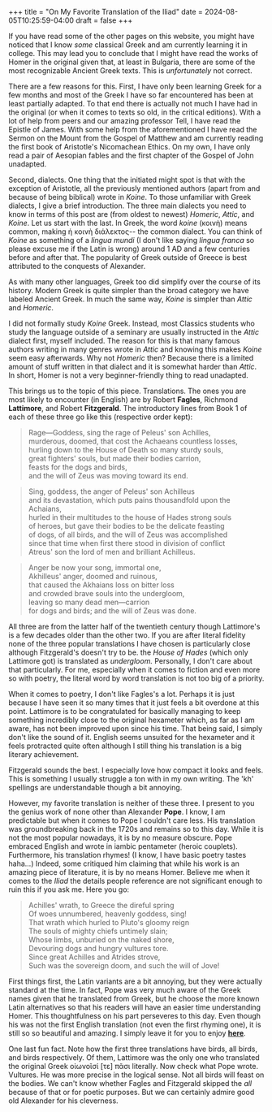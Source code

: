+++
title = "On My Favorite Translation of the Iliad"
date = 2024-08-05T10:25:59-04:00
draft = false
+++

If you have read some of the other pages on this website, you might have noticed
that I know *some* classical Greek and am currently learning it in college. This
may lead you to conclude that I might have read the works of Homer in the original
given that, at least in Bulgaria, there are some of the most recognizable Ancient
Greek texts. This is *unfortunately* not correct.

There are a few reasons for this. First, I have only been learning Greek for a few
months and most of the Greek I have so far encountered has been at least partially
adapted. To that end there is actually not much I have had in the original (or when
it comes to texts so old, in the critical editions). With a lot of help from peers
and our amazing professor Tell, I have read the Epistle of James. With some help from
the aforementioned I have read the Sermon on the Mount from the Gospel of Matthew and
am currently reading the first book of Aristotle's Nicomachean Ethics. On my own,
I have only read a pair of Aesopian fables and the first chapter of the Gospel of John
unadapted.

Second, dialects. One thing that the initiated might spot is that with the exception of Aristotle,
all the previously mentioned authors (apart from and because of being biblical)
wrote in *Koine*. To those unfamiliar with Greek dialects, I give a brief introduction.
The three main dialects you need to know in terms of this post are (from oldest to
newest) *Homeric*, *Attic*, and *Koine*. Let us start with the last. In Greek, the word
*koine* (κοινὴ) means common, making ἡ κοινὴ διάλεκτος-- the common dialect. You can think
of *Koine* as something of a *lingua mundi* (I don't like saying *lingua franca* so
please excuse me if the Latin is wrong) around 1 AD and a few centuries before and after that.
The popularity of Greek outside of Greece is best attributed to the conquests of Alexander.

As with many other languages, Greek too did simplify over the course of its history. Modern
Greek is quite simpler than the broad category we have labeled Ancient Greek. In much
the same way, *Koine* is simpler than *Attic* and *Homeric*.

I did not formally study *Koine* Greek. Instead, most Classics students who study
the language outside of a seminary are usually instructed in the *Attic* dialect first,
myself included. The reason for this is that many famous authors writing in many genres
wrote in *Attic* and knowing this makes *Koine* seem easy afterwards. Why not *Homeric* then?
Because there is a limited amount of stuff written in that dialect and it is somewhat harder
than *Attic*. In short, Homer is not a very beginner-friendly thing to read unadapted.

This brings us to the topic of this piece. Translations. The ones you are most likely
to encounter (in English) are by Robert **Fagles**, Richmond **Lattimore**, and Robert **Fitzgerald**.
The introductory lines from Book 1 of each of these three go like this (respective order kept):
> Rage—Goddess, sing the rage of Peleus' son Achilles,  
> murderous, doomed, that cost the Achaeans countless losses,  
> hurling down to the House of Death so many sturdy souls,  
> great fighters' souls, but made their bodies carrion,  
> feasts for the dogs and birds,  
> and the will of Zeus was moving toward its end.  

> Sing, goddess, the anger of Peleus' son Achilleus  
> and its devastation, which puts pains thousandfold upon the Achaians,  
> hurled in their multitudes to the house of Hades strong souls  
> of heroes, but gave their bodies to be the delicate feasting  
> of dogs, of all birds, and the will of Zeus was accomplished  
> since that time when first there stood in division of conflict  
> Atreus' son the lord of men and brilliant Achilleus.  

> Anger be now your song, immortal one,  
> Akhilleus' anger, doomed and ruinous,  
> that caused the Akhaians loss on bitter loss  
> and crowded brave souls into the undergloom,  
> leaving so many dead men—carrion  
> for dogs and birds; and the will of Zeus was done.  

All three are from the latter half of the twentieth century though Lattimore's is a
few decades older than the other two. If you are after literal fidelity none of the
three popular translations I have chosen is particularly close although Fitzgerald's
doesn't try to be. the *House of Hades* (which only Lattimore got) is translated as *undergloom.*
Personally, I don't care about that particularly. For me, especially when it comes to fiction and
even more so with poetry, the literal word by word translation is not too big of a priority.

When it comes to poetry, I don't like Fagles's a lot. Perhaps it is just because I have
seen it so many times that it just feels a bit overdone at this point. Lattimore is
to be congratulated for basically managing to keep something incredibly close to the
original hexameter which, as far as I am aware, has not been improved upon since his time.
That being said, I simply don't like the sound of it. English seems unsuited for the
hexameter and it feels protracted quite often although I still thing his translation
is a big literary achievement.

Fitzgerald sounds the best. I especially love how compact it looks and feels. This
is something I usually struggle a ton with in my own writing. The 'kh' spellings
are understandable though a bit annoying.

However, my favorite translation is neither of these three. I present to you the genius work
of none other than Alexander **Pope**. I know, I am predictable but when it comes
to Pope I couldn't care less. His translation was groundbreaking back in the 1720s
and remains so to this day. While it is not the most popular nowadays, it is by
no measure obscure. Pope embraced English and wrote in iambic pentameter (heroic couplets).
Furthermore, his translation rhymes! (I know, I have basic poetry tastes haha...)
Indeed, some critiqued him claiming that while his work is an amazing piece of literature,
it is by no means Homer. Believe me when it comes to the *Iliad* the details people
reference are not significant enough to ruin this if you ask me. Here you go:

> Achilles' wrath, to Greece the direful spring  
> Of woes unnumbered, heavenly goddess, sing!  
> That wrath which hurled to Pluto's gloomy reign  
> The souls of mighty chiefs untimely slain;  
> Whose limbs, unburied on the naked shore,  
> Devouring dogs and hungry vultures tore.  
> Since great Achilles and Atrides strove,  
> Such was the sovereign doom, and such the will of Jove!  

First things first, the Latin variants are a bit annoying, but they were actually standard at the time.
In fact, Pope was very much aware of the Greek names given that he translated from Greek,
but he choose the more known Latin alternatives so that his readers will have an easier time
understanding Homer. This thoughtfulness on his part perseveres to this day. Even though his
was not the first English translation (not even the first rhyming one), it is still so so
beautiful and amazing. I simply leave it for you to enjoy **[here](https://gutenberg.org/files/6130/6130-h/6130-h.htm)**.

One last fun fact. Note how the first three translations have birds, all birds, and birds respectively.
Of them, Lattimore was the only one who translated the original Greek οἰωνοῖσί [τε] πᾶσι literally.
Now check what Pope wrote. Vultures. He was more precise in the logical sense. Not all birds will feast
on the bodies. We can't know whether Fagles and Fitzgerald skipped the *all* because of that or
for poetic purposes. But we can certainly admire good old Alexander for his cleverness.
